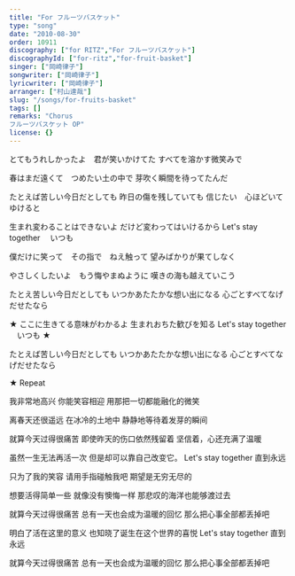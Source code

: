 ```yaml
---
title: "For フルーツバスケット"
type: "song"
date: "2010-08-30"
order: 10911
discography: ["for RITZ","For フルーツバスケット"]
discographyId: ["for-ritz","for-fruit-basket"]
singer: ["岡崎律子"]
songwriter: ["岡崎律子"]
lyricwriter: ["岡崎律子"]
arranger: ["村山達哉"]
slug: "/songs/for-fruits-basket"
tags: []
remarks: "Chorus
フルーツバスケット OP"
license: {}
---
```


とてもうれしかったよ　君が笑いかけてた 
すべてを溶かす微笑みで 

春はまだ遠くて　つめたい土の中で 
芽吹く瞬間を待ってたんだ 

たとえば苦しい今日だとしても 
昨日の傷を残していても 
信じたい　心ほどいてゆけると 

生まれ変わることはできないよ 
だけど変わってはいけるから 
Let's stay together 　いつも 

僕だけに笑って　その指で　ねえ触って 
望みばかりが果てしなく 

やさしくしたいよ　もう悔やまぬように 
嘆きの海も越えていこう 

たとえ苦しい今日だとしても 
いつかあたたかな想い出になる 
心ごとすべてなげだせたなら 

★ ここに生きてる意味がわかるよ 
生まれおちた歓びを知る 
Let's stay together 　いつも ★ 

たとえば苦しい今日だとしても 
いつかあたたかな想い出になる 
心ごとすべてなげだせたなら 

★ Repeat 

<!-- 翻译 -->

我非常地高兴 你能笑容相迎
用那把一切都能融化的微笑

离春天还很遥远 在冰冷的土地中
静静地等待着发芽的瞬间

就算今天过得很痛苦
即使昨天的伤口依然残留着
坚信着，心还充满了温暖

虽然一生无法再活一次
但是却可以靠自己改变它。
Let's stay together 直到永远

只为了我的笑容 请用手指碰触我吧
期望是无穷无尽的

想要活得简单一些 就像没有懊悔一样
那悲叹的海洋也能够渡过去

就算今天过得很痛苦
总有一天也会成为温暖的回忆
那么把心事全部都丢掉吧

明白了活在这里的意义
也知晓了诞生在这个世界的喜悦
Let's stay together 直到永远

就算今天过得很痛苦
总有一天也会成为温暖的回忆
那么把心事全部都丢掉吧
